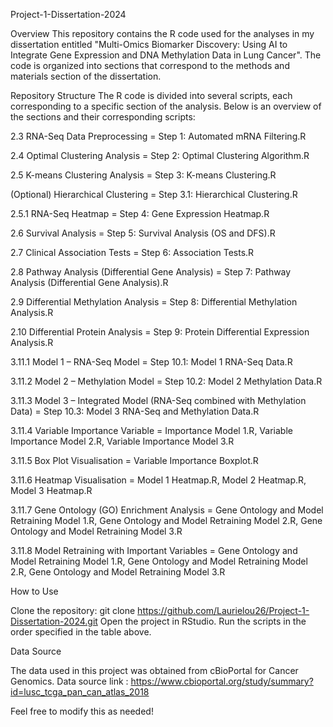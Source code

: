 Project-1-Dissertation-2024

Overview
This repository contains the R code used for the analyses in my dissertation entitled "Multi-Omics Biomarker Discovery: Using AI to Integrate Gene Expression and DNA Methylation Data in Lung Cancer".
The code is organized into sections that correspond to the methods and materials section of the dissertation.

Repository Structure
The R code is divided into several scripts, each corresponding to a specific section of the analysis. Below is an overview of the sections and their corresponding scripts:

2.3	RNA-Seq Data Preprocessing	= Step 1: Automated mRNA Filtering.R

2.4	Optimal Clustering Analysis =	Step 2: Optimal Clustering Algorithm.R

2.5	K-means Clustering Analysis	= Step 3: K-means Clustering.R

(Optional) Hierarchical Clustering	= Step 3.1: Hierarchical Clustering.R

2.5.1	RNA-Seq Heatmap	= Step 4: Gene Expression Heatmap.R

2.6	Survival Analysis = Step 5: Survival Analysis (OS and DFS).R

2.7	Clinical Association Tests = Step 6: Association Tests.R

2.8	Pathway Analysis (Differential Gene Analysis) =	Step 7: Pathway Analysis (Differential Gene Analysis).R

2.9	Differential Methylation Analysis	= Step 8: Differential Methylation Analysis.R

2.10	Differential Protein Analysis =	Step 9: Protein Differential Expression Analysis.R

3.11.1	Model 1 – RNA-Seq Model	= Step 10.1: Model 1 RNA-Seq Data.R

3.11.2	Model 2 – Methylation Model	= Step 10.2: Model 2 Methylation Data.R

3.11.3	Model 3 – Integrated Model (RNA-Seq combined with Methylation Data)	= Step 10.3: Model 3 RNA-Seq and Methylation Data.R

3.11.4	Variable Importance	Variable = Importance Model 1.R, Variable Importance Model 2.R, Variable Importance Model 3.R

3.11.5	Box Plot Visualisation	= Variable Importance Boxplot.R

3.11.6	Heatmap Visualisation =	Model 1 Heatmap.R, Model 2 Heatmap.R, Model 3 Heatmap.R

3.11.7	Gene Ontology (GO) Enrichment Analysis = Gene Ontology and Model Retraining Model 1.R, Gene Ontology and Model Retraining Model 2.R, Gene Ontology and Model Retraining Model 3.R

3.11.8	Model Retraining with Important Variables = 	Gene Ontology and Model Retraining Model 1.R, Gene Ontology and Model Retraining Model 2.R, Gene Ontology and Model Retraining Model 3.R

How to Use

Clone the repository:
git clone https://github.com/Laurielou26/Project-1-Dissertation-2024.git
Open the project in RStudio.
Run the scripts in the order specified in the table above.

Data Source

The data used in this project was obtained from cBioPortal for Cancer Genomics.
Data source link : https://www.cbioportal.org/study/summary?id=lusc_tcga_pan_can_atlas_2018 

Feel free to modify this as needed! 
